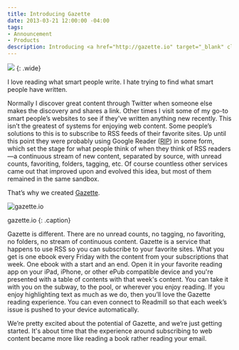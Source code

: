 ```yaml
---
title: Introducing Gazette
date: 2013-03-21 12:00:00 -04:00
tags:
- Announcement
- Products
description: Introducing <a href="http://gazette.io" target="_blank" class="products">Gazette</a>
---
```


![](/uploads/blog-post-image.png)
{: .wide}

I love reading what smart people write. I hate trying to find what smart people have written.

Normally I discover great content through Twitter when someone else makes the discovery and shares a link. Other times I visit some of my go-to smart people’s websites to see if they've written anything new recently. This isn’t the greatest of systems for enjoying web content. Some people’s solutions to this is to subscribe to RSS feeds of their favorite sites. Up until this point they were probably using Google Reader ([RIP](http://googlereader.blogspot.com/2013/03/powering-down-google-reader.html)) in some form, which set the stage for what people think of when they think of RSS readers—a continuous stream of new content, separated by source, with unread counts, favoriting, folders, tagging, etc. Of course countless other services came out that improved upon and evolved this idea, but most of them remained in the same sandbox.

That’s why we created [Gazette](http://gazette.io).



![gazette.io](/uploads/gazette.io.png "gazette.io")

gazette.io
{: .caption}

Gazette is different. There are no unread counts, no tagging, no favoriting, no folders, no stream of continuous content. Gazette is a service that happens to use RSS so you can subscribe to your favorite sites. What you get is one ebook every Friday with the content from your subscriptions that week. One ebook with a start and an end. Open it in your favorite reading app on your iPad, iPhone, or other ePub compatible device and you're presented with a table of contents with that week's content. You can take it with you on the subway, to the pool, or wherever you enjoy reading. If you enjoy highlighting text as much as we do, then you’ll love the Gazette reading experience. You can even connect to Readmill so that each week’s issue is pushed to your device automatically.

We’re pretty excited about the potential of Gazette, and we’re just getting started. It's about time that the experience around subscribing to web content became more like reading a book rather reading your email.
